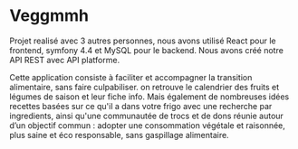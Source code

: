# Veggmmh

Projet realisé avec 3 autres personnes, nous avons utilisé React pour le frontend, symfony 4.4 et MySQL pour le backend. 
Nous avons créé notre API REST avec API platforme.

Cette application consiste à faciliter et accompagner la transition alimentaire, sans faire culpabiliser.
on retrouve le calendrier des fruits et légumes de saison et leur fiche info. 
Mais également de nombreuses idées recettes basées sur ce qu'il a dans votre frigo avec une recherche par ingredients, 
ainsi qu'une communautée de trocs et de dons réunie autour d’un objectif commun : 
adopter une consommation végétale et raisonnée, plus saine et éco responsable, sans gaspillage alimentaire.
